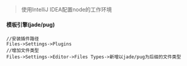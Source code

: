 > 使用IntelliJ IDEA配置node的工作环境

#### 模板引擎(jade/pug)

```shell
//安装插件路径
Files->Settings->Plugins
//增加文件类型
Files->Settings->Editor->Files Types->新增以jade/pug为后缀的文件类型
```

